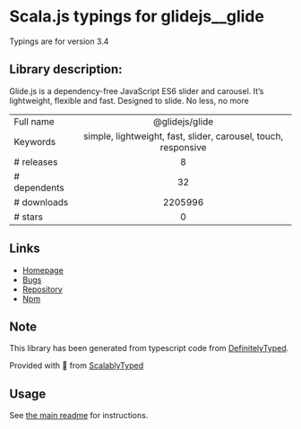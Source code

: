 
# Scala.js typings for glidejs__glide

Typings are for version 3.4

## Library description:
Glide.js is a dependency-free JavaScript ES6 slider and carousel. It’s lightweight, flexible and fast. Designed to slide. No less, no more

|                    |                 |
| ------------------ | :-------------: |
| Full name          | @glidejs/glide |
| Keywords           | simple, lightweight, fast, slider, carousel, touch, responsive |
| # releases         | 8 |
| # dependents       | 32 |
| # downloads        | 2205996 |
| # stars            | 0 |

## Links
- [Homepage](https://glidejs.com)
- [Bugs](https://github.com/glidejs/glide/issues)
- [Repository](https://github.com/glidejs/glide)
- [Npm](https://www.npmjs.com/package/%40glidejs%2Fglide)
    


## Note
This library has been generated from typescript code from [DefinitelyTyped](https://definitelytyped.org).

Provided with :purple_heart: from [ScalablyTyped](https://github.com/oyvindberg/ScalablyTyped)

## Usage
See [the main readme](../../readme.md) for instructions.


